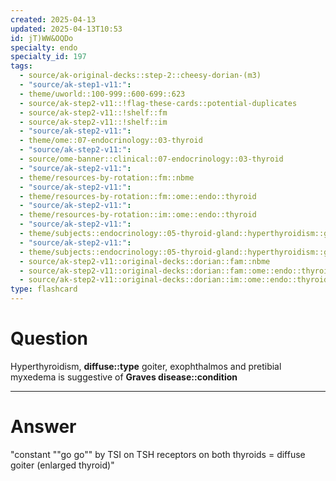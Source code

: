 ```yaml
---
created: 2025-04-13
updated: 2025-04-13T10:53
id: jT)WW&OQDo
specialty: endo
specialty_id: 197
tags:
  - source/ak-original-decks::step-2::cheesy-dorian-(m3)
  - "source/ak-step1-v11:": 
  - theme/uworld::100-999::600-699::623
  - source/ak-step2-v11::!flag-these-cards::potential-duplicates
  - source/ak-step2-v11::!shelf::fm
  - source/ak-step2-v11::!shelf::im
  - "source/ak-step2-v11:": 
  - theme/ome::07-endocrinology::03-thyroid
  - "source/ak-step2-v11:": 
  - source/ome-banner::clinical::07-endocrinology::03-thyroid
  - "source/ak-step2-v11:": 
  - theme/resources-by-rotation::fm::nbme
  - "source/ak-step2-v11:": 
  - theme/resources-by-rotation::fm::ome::endo::thyroid
  - "source/ak-step2-v11:": 
  - theme/resources-by-rotation::im::ome::endo::thyroid
  - "source/ak-step2-v11:": 
  - theme/subjects::endocrinology::05-thyroid-gland::hyperthyroidism::graves-disease
  - "source/ak-step2-v11:": 
  - theme/subjects::endocrinology::05-thyroid-gland::hyperthyroidism::graves-disease::pathophysiology
  - source/ak-step2-v11::original-decks::dorian::fam::nbme
  - source/ak-step2-v11::original-decks::dorian::fam::ome::endo::thyroid
  - source/ak-step2-v11::original-decks::dorian::im::ome::endo::thyroid"
type: flashcard
---
```


# Question
Hyperthyroidism, **diffuse::type** goiter, exophthalmos and pretibial myxedema is suggestive of **Graves disease::condition**

---

# Answer
"constant ""go go"" by TSI on TSH receptors on both thyroids = diffuse goiter (enlarged thyroid)"